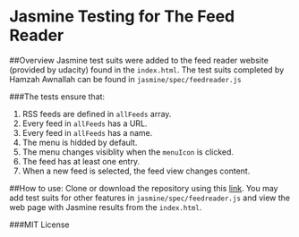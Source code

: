 # Jasmine Testing for The Feed Reader

##Overview
Jasmine test suits were added to the feed reader website (provided by udacity) found in the `index.html`. 
The test suits completed by Hamzah Awnallah can be found in `jasmine/spec/feedreader.js`

###The tests ensure that:
1. RSS feeds are defined in `allFeeds` array.
2. Every feed in `allFeeds` has a URL.
3. Every feed in `allFeeds` has a name.
4. The menu is hidded by default.
5. The menu changes visiblity when the `menuIcon` is clicked.
6. The feed has at least one entry.
7. When a new feed is selected, the feed view changes content.


##How to use:
Clone or download the repository using this [link](https://github.com/Awnallah/frontend-nanodegree-feedreader.git).
You may add test suits for other features in `jasmine/spec/feedreader.js` and view the web page with Jasmine results from the `index.html`.

###MIT License